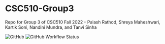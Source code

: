 # CSC510-Group3
Repo for Group 3 of CSC510 Fall 2022 - Palash Rathod, Shreya Maheshwari, Kartik Soni, Nandini Mundra, and Tanvi Sinha

![GitHub](https://img.shields.io/github/license/kartikson1/CSC510-Group3)
![GitHub Workflow Status](https://img.shields.io/github/workflow/status/kartikson1/CSC510-Group3/Python%20application)
